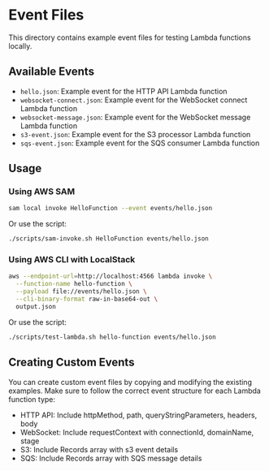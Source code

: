 # Event Files

This directory contains example event files for testing Lambda functions locally.

## Available Events

- `hello.json`: Example event for the HTTP API Lambda function
- `websocket-connect.json`: Example event for the WebSocket connect Lambda function
- `websocket-message.json`: Example event for the WebSocket message Lambda function
- `s3-event.json`: Example event for the S3 processor Lambda function
- `sqs-event.json`: Example event for the SQS consumer Lambda function

## Usage

### Using AWS SAM

```bash
sam local invoke HelloFunction --event events/hello.json
```

Or use the script:

```bash
./scripts/sam-invoke.sh HelloFunction events/hello.json
```

### Using AWS CLI with LocalStack

```bash
aws --endpoint-url=http://localhost:4566 lambda invoke \
  --function-name hello-function \
  --payload file://events/hello.json \
  --cli-binary-format raw-in-base64-out \
  output.json
```

Or use the script:

```bash
./scripts/test-lambda.sh hello-function events/hello.json
```

## Creating Custom Events

You can create custom event files by copying and modifying the existing examples. Make sure to follow the correct event structure for each Lambda function type:

- HTTP API: Include httpMethod, path, queryStringParameters, headers, body
- WebSocket: Include requestContext with connectionId, domainName, stage
- S3: Include Records array with s3 event details
- SQS: Include Records array with SQS message details
